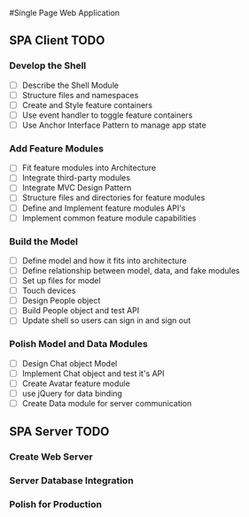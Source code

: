 #Single Page Web Application

## SPA Client TODO
### Develop the Shell
- [ ] Describe the Shell Module
- [ ] Structure files and namespaces
- [ ] Create and Style feature containers
- [ ] Use event handler to toggle feature containers
- [ ] Use Anchor Interface Pattern to manage app state

### Add Feature Modules
- [ ] Fit feature modules into Architecture
- [ ] Integrate third-party modules
- [ ] Integrate MVC Design Pattern
- [ ] Structure files and directories for feature modules
- [ ] Define and Implement feature modules API's
- [ ] Implement common feature module capabilities

### Build the Model
- [ ] Define model and how it fits into architecture
- [ ] Define relationship between model, data, and fake modules
- [ ] Set up files for model
- [ ] Touch devices
- [ ] Design People object
- [ ] Build People object and test API
- [ ] Update shell so users can sign in and sign out

### Polish Model and Data Modules
- [ ] Design Chat object Model
- [ ] Implement Chat object and test it's API
- [ ] Create Avatar feature module
- [ ] use jQuery for data binding
- [ ] Create Data module for server communication

## SPA Server TODO
### Create Web Server
### Server Database Integration
### Polish for Production
